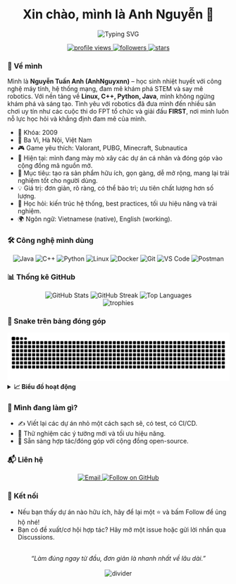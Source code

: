 <div align="center">

  <h1>Xin chào, mình là <b>Anh Nguyễn</b> 👋</h1>
  
  <img src="https://readme-typing-svg.demolab.com?font=Fira+Code&weight=500&size=24&pause=1000&color=36BCF7&center=true&vCenter=true&width=720&lines=Welcome+to+AnhNguyxnn's+open-source+corner!;Always+learning%2C+sharing%2C+and+growing!" alt="Typing SVG" />

  <p>
    <a href="https://github.com/AnhNguyxnn">
      <img src="https://komarev.com/ghpvc/?username=AnhNguyxnn&label=Profile%20views&color=0e75b6&style=flat" alt="profile views" />
    </a>
    <a href="https://github.com/AnhNguyxnn?tab=followers">
      <img src="https://img.shields.io/github/followers/AnhNguyxnn?label=Follow&style=social" alt="followers" />
    </a>
    <a href="https://github.com/AnhNguyxnn?tab=repositories">
      <img src="https://img.shields.io/github/stars/AnhNguyxnn?affiliations=OWNER%2CCOLLABORATOR&style=social" alt="stars" />
    </a>
  </p>

</div>

### 🧭 Về mình

Mình là **Nguyễn Tuấn Anh (AnhNguyxnn)** – học sinh nhiệt huyết với công nghệ máy tính, hệ thống mạng, đam mê khám phá STEM và say mê robotics. Với nền tảng về **Linux, C++, Python, Java**, mình không ngừng khám phá và sáng tạo. Tình yêu với robotics đã đưa mình đến nhiều sân chơi uy tín như các cuộc thi do FPT tổ chức và giải đấu **FIRST**, nơi mình luôn nỗ lực học hỏi và khẳng định đam mê của mình.

- 🏫 Khóa: 2009
- 📍 Ba Vì, Hà Nội, Việt Nam
- 🎮 Game yêu thích: Valorant, PUBG, Minecraft, Subnautica
- 🔭 Hiện tại: mình đang mày mò xây các dự án cá nhân và đóng góp vào cộng đồng mã nguồn mở.
- 🎯 Mục tiêu: tạo ra sản phẩm hữu ích, gọn gàng, dễ mở rộng, mang lại trải nghiệm tốt cho người dùng.
- 💡 Giá trị: đơn giản, rõ ràng, có thể bảo trì; ưu tiên chất lượng hơn số lượng.
- 🌱 Học hỏi: kiến trúc hệ thống, best practices, tối ưu hiệu năng và trải nghiệm.
- 🌍 Ngôn ngữ: Vietnamese (native), English (working).

### 🛠️ Công nghệ mình dùng

<div align="center">

  <!-- Languages & Platforms -->
  <img alt="Java" src="https://img.shields.io/badge/Java-007396?style=for-the-badge&logo=java&logoColor=white" />
  <img alt="C++" src="https://img.shields.io/badge/C%2B%2B-00599C?style=for-the-badge&logo=c%2B%2B&logoColor=white" />
  <img alt="Python" src="https://img.shields.io/badge/Python-3776AB?style=for-the-badge&logo=python&logoColor=fff" />
  <img alt="Linux" src="https://img.shields.io/badge/Linux-FCC624?style=for-the-badge&logo=linux&logoColor=000" />

  <!-- DevOps / Tools -->
  <img alt="Docker" src="https://img.shields.io/badge/Docker-2496ED?style=for-the-badge&logo=docker&logoColor=fff" />
  <img alt="Git" src="https://img.shields.io/badge/Git-F05032?style=for-the-badge&logo=git&logoColor=fff" />
  <img alt="VS Code" src="https://img.shields.io/badge/VS%20Code-007ACC?style=for-the-badge&logo=visualstudiocode&logoColor=fff" />
  <img alt="Postman" src="https://img.shields.io/badge/Postman-FF6C37?style=for-the-badge&logo=postman&logoColor=fff" />

</div>

### 📊 Thống kê GitHub

<div align="center">
  <img height="165" src="https://github-readme-stats.vercel.app/api?username=AnhNguyxnn&show_icons=true&theme=radical&hide_border=true" alt="GitHub Stats" />
  <img height="165" src="https://streak-stats.demolab.com?user=AnhNguyxnn&theme=radical&hide_border=true" alt="GitHub Streak" />
  <img height="165" src="https://github-readme-stats.vercel.app/api/top-langs/?username=AnhNguyxnn&layout=compact&theme=radical&hide_border=true" alt="Top Languages" />
</div>

<div align="center">
  <img src="https://github-profile-trophy.vercel.app/?username=AnhNguyxnn&theme=radical&no-frame=true&no-bg=true&margin-w=15" alt="trophies" />
</div>

### 🐍 Snake trên bảng đóng góp

<div align="center">
  <picture>
    <source media="(prefers-color-scheme: dark)" srcset="https://raw.githubusercontent.com/AnhNguyxnn/AnhNguyxnn/output/snake-dark.svg" />
    <img alt="snake eating my contributions" src="https://raw.githubusercontent.com/AnhNguyxnn/AnhNguyxnn/output/snake.svg" />
  </picture>
</div>

<details>
  <summary><b>📈 Biểu đồ hoạt động</b></summary>
  <br />
  <div align="center">
    <img src="https://github-readme-activity-graph.vercel.app/graph?username=AnhNguyxnn&theme=github-compact" alt="activity graph" />
  </div>
</details>

### 🚀 Mình đang làm gì?

- ✍️ Viết lại các dự án nhỏ một cách sạch sẽ, có test, có CI/CD.
- 🔬 Thử nghiệm các ý tưởng mới và tối ưu hiệu năng.
- 🤝 Sẵn sàng hợp tác/đóng góp với cộng đồng open-source.

### 📬 Liên hệ

<div align="center">
  <a href="mailto:nguyentuananh.network@gmail.com">
    <img src="https://img.shields.io/badge/Gmail-nguyentuananh.network%40gmail.com-D14836?style=for-the-badge&logo=gmail&logoColor=white" alt="Email" />
  </a>
  <a href="https://github.com/AnhNguyxnn?tab=followers">
    <img src="https://img.shields.io/badge/Follow%20@AnhNguyxnn-181717?style=for-the-badge&logo=github&logoColor=white" alt="Follow on GitHub" />
  </a>
</div>

### 🤝 Kết nối

- Nếu bạn thấy dự án nào hữu ích, hãy để lại một ⭐ và bấm Follow để ủng hộ nhé!
- Bạn có đề xuất/cơ hội hợp tác? Hãy mở một issue hoặc gửi lời nhắn qua Discussions.

<div align="center">
  <br />
  <i>“Làm đúng ngay từ đầu, đơn giản là nhanh nhất về lâu dài.”</i>
  <br /><br />
  <img src="https://capsule-render.vercel.app/api?type=rect&color=0:0ea5e9,100:6366f1&height=6&section=footer" alt="divider" />
</div>
